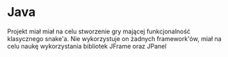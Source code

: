 # Java
Projekt miał miał na celu stworzenie gry mającej funkcjonalność klasycznego snake'a.
Nie wykorzystuje on żadnych framework'ów, miał na celu naukę wykorzystania bibliotek JFrame oraz JPanel
